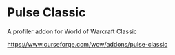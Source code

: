 # Pulse Classic
A profiler addon for World of Warcraft Classic

https://www.curseforge.com/wow/addons/pulse-classic
